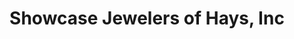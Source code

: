 ---
title: "Showcase Jewelers of Hays, Inc"
url: /hays/showcase-jewelers-of-hays-inc/
shop: jewelry
---